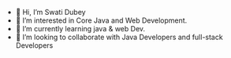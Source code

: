 - 👋 Hi, I’m Swati Dubey
- 👀 I’m interested in Core Java and Web Development.
- 🌱 I’m currently learning java & web Dev.
- 👯 I’m looking to collaborate with Java Developers and full-stack Developers
